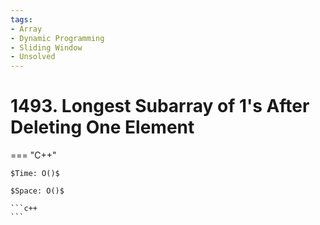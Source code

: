 ```yaml
---
tags:
- Array
- Dynamic Programming
- Sliding Window
- Unsolved
---
```



# 1493. Longest Subarray of 1's After Deleting One Element

=== "C++"

    $Time: O()$

    $Space: O()$

    ```c++
    ```
